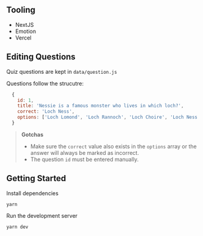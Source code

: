 ## Tooling

- NextJS
- Emotion
- Vercel

## Editing Questions

Quiz questions are kept in `data/question.js`

Questions follow the strucutre:

```js
  {
    id: 1,
    title: 'Nessie is a famous monster who lives in which loch?',
    correct: 'Loch Ness',
    options: ['Loch Lomond', 'Loch Rannoch', 'Loch Choire', 'Loch Ness'],
  }
```

> **Gotchas**
>
> - Make sure the `correct` value also exists in the `options` array or the answer will always be marked as incorrect.
> - The question `id` must be entered manually.

## Getting Started

Install dependencies

```
yarn
```

Run the development server

```
yarn dev
```
